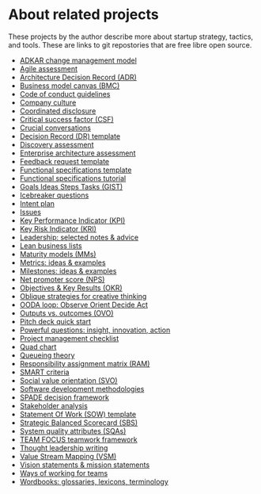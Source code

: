 # About related projects

These projects by the author describe more about startup strategy, tactics, and tools. These are links to git repostories that are free libre open source.

* <a href="https://github.com/joelparkerhenderson/adkar-change-management-model">ADKAR change management model</a>
* <a href="https://github.com/joelparkerhenderson/agile-assessment">Agile assessment</a>
* <a href="https://github.com/joelparkerhenderson/architecture-decision-record">Architecture Decision Record (ADR)</a>
* <a href="https://github.com/joelparkerhenderson/business-model-canvas">Business model canvas (BMC)</a>
* <a href="https://github.com/joelparkerhenderson/code-of-conduct-guidelines">Code of conduct guidelines</a>
* <a href="https://github.com/joelparkerhenderson/company-culture">Company culture</a>
* <a href="https://github.com/joelparkerhenderson/coordinated-disclosure">Coordinated disclosure</a>
* <a href="https://github.com/joelparkerhenderson/critical-success-factor">Critical success factor (CSF)</a>
* <a href="https://github.com/joelparkerhenderson/crucial-conversations">Crucial conversations</a>
* <a href="https://github.com/joelparkerhenderson/decision-record">Decision Record (DR) template</a>
* <a href="https://github.com/joelparkerhenderson/discovery-assessment">Discovery assessment</a>
* <a href="https://github.com/joelparkerhenderson/enterprise-architecture-assessment">Enterprise architecture assessment</a>
* <a href="https://github.com/joelparkerhenderson/feedback-request-template">Feedback request template</a>
* <a href="https://github.com/joelparkerhenderson/functional-specifications-template">Functional specifications template</a>
* <a href="https://github.com/joelparkerhenderson/functional-specifications-tutorial">Functional specifications tutorial</a>
* <a href="https://github.com/joelparkerhenderson/goals-ideas-steps-tasks">Goals Ideas Steps Tasks (GIST)</a>
* <a href="https://github.com/joelparkerhenderson/icebreaker-questions">Icebreaker questions</a>
* <a href="https://github.com/joelparkerhenderson/intent-plan">Intent plan</a>
* <a href="https://github.com/joelparkerhenderson/issues">Issues</a>
* <a href="https://github.com/joelparkerhenderson/key-performance-indicator">Key Performance Indicator (KPI)</a>
* <a href="https://github.com/joelparkerhenderson/key-risk-indicator">Key Risk Indicator (KRI)</a>
* <a href="https://github.com/joelparkerhenderson/leadership">Leadership: selected notes &amp; advice</a>
* <a href="https://github.com/joelparkerhenderson/lean-business-lists">Lean business lists</a>
* <a href="https://github.com/joelparkerhenderson/maturity-models">Maturity models (MMs)</a>
* <a href="https://github.com/joelparkerhenderson/metrics">Metrics: ideas &amp; examples</a>
* <a href="https://github.com/joelparkerhenderson/milestones">Milestones: ideas &amp; examples</a>
* <a href="https://github.com/joelparkerhenderson/net-promoter-score">Net promoter score (NPS)</a>
* <a href="https://github.com/joelparkerhenderson/objectives-and-key-results">Objectives &amp; Key Results (OKR)</a>
* <a href="https://github.com/joelparkerhenderson/oblique-strategies">Oblique strategies for creative thinking</a>
* <a href="https://github.com/joelparkerhenderson/ooda-loop">OODA loop: Observe Orient Decide Act</a>
* <a href="https://github.com/joelparkerhenderson/outputs-vs-outcomes">Outputs vs. outcomes (OVO)</a>
* <a href="https://github.com/joelparkerhenderson/pitch-deck-quick-start">Pitch deck quick start</a>
* <a href="https://github.com/joelparkerhenderson/powerful-questions">Powerful questions: insight, innovation, action</a>
* <a href="https://github.com/joelparkerhenderson/project-management-checklist">Project management checklist</a>
* <a href="https://github.com/joelparkerhenderson/quad-chart">Quad chart</a>
* <a href="https://github.com/joelparkerhenderson/queueing-theory">Queueing theory</a>
* <a href="https://github.com/joelparkerhenderson/responsibility-assignment-matrix">Responsibility assignment matrix (RAM)</a>
* <a href="https://github.com/joelparkerhenderson/smart-criteria">SMART criteria</a>
* <a href="https://github.com/joelparkerhenderson/social-value-orientation">Social value orientation (SVO)</a>
* <a href="https://github.com/joelparkerhenderson/software-development-methodologies">Software development methodologies</a>
* <a href="https://github.com/joelparkerhenderson/spade-decision-framework">SPADE decision framework</a>
* <a href="https://github.com/joelparkerhenderson/stakeholder-analysis">Stakeholder analysis</a>
* <a href="https://github.com/joelparkerhenderson/statement-of-work">Statement Of Work (SOW) template</a>
* <a href="https://github.com/joelparkerhenderson/strategic-balanced-scorecard">Strategic Balanced Scorecard (SBS)</a>
* <a href="https://github.com/joelparkerhenderson/system-quality-attributes">System quality attributes (SQAs)</a>
* <a href="https://github.com/joelparkerhenderson/team-focus">TEAM FOCUS teamwork framework</a>
* <a href="https://github.com/joelparkerhenderson/thought-leadership-writing">Thought leadership writing</a>
* <a href="https://github.com/joelparkerhenderson/value-stream-mapping">Value Stream Mapping (VSM)</a>
* <a href="https://github.com/joelparkerhenderson/vision-statements">Vision statements &amp; mission statements</a>
* <a href="https://github.com/joelparkerhenderson/ways-of-working">Ways of working for teams</a>
* <a href="https://github.com/joelparkerhenderson/wordbooks">Wordbooks: glossaries, lexicons, terminology</a>
